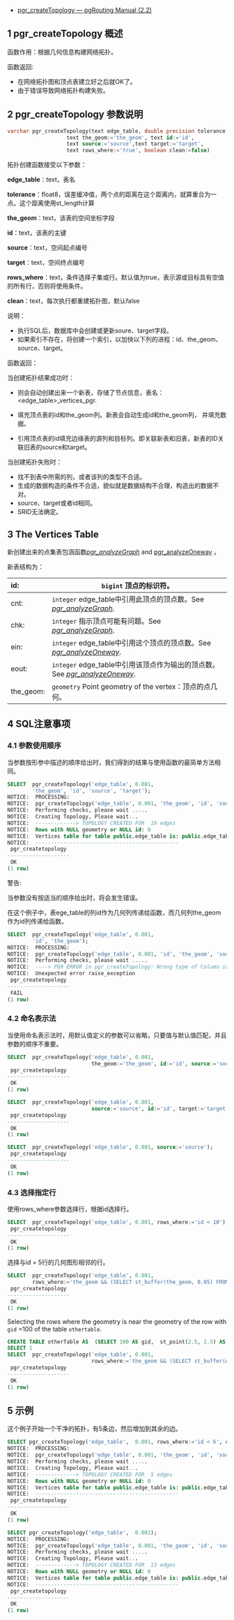 - [pgr_createTopology — pgRouting Manual (2.2)](https://docs.pgrouting.org/2.2/en/src/topology/doc/pgr_createTopology.html)

## 1 pgr_createTopology 概述

函数作用：根据几何信息构建网络拓扑。

函数返回:

- 在网络拓扑图和顶点表建立好之后就OK了。
- 由于错误导致网络拓扑构建失败。

## 2 pgr_createTopology 参数说明

```sql
varchar pgr_createTopology(text edge_table, double precision tolerance,
                   text the_geom:='the_geom', text id:='id',
                   text source:='source',text target:='target',
                   text rows_where:='true', boolean clean:=false)
```

拓扑创建函数接受以下参数：

**edge_table**：text，表名

**tolerance**：float8，误差缓冲值，两个点的距离在这个距离内，就算重合为一点。这个距离使用st_length计算

**the_geom**：text，该表的空间坐标字段 

**id**：text，该表的主键

**source**：text，空间起点编号

**target**：text，空间终点编号

**rows_where**：text，条件选择子集或行。默认值为true，表示源或目标具有空值的所有行，否则将使用条件。

**clean**：text，每次执行都重建拓扑图，默认false

说明：

- 执行SQL后，数据库中会创建或更新soure、target字段。
- 如果索引不存在，将创建一个索引，以加快以下列的进程：id、the_geom、source、target。

函数返回：

当创建拓扑结果成功时：

- 则会自动创建出来一个新表，存储了节点信息，表名：<edge_table>_vertices_pgr.

- 填充顶点表的id和the_geom列。新表会自动生成id和the_geom列， 并填充数据。
- 引用顶点表的id填充边缘表的源列和目标列。即关联新表和旧表，新表的ID关联旧表的source和target。

当创建拓扑失败时：

- 找不到表中所需的列，或者该列的类型不合适。
- 生成的数据构造的条件不合适，貌似就是数据结构不合理，构造出的数据不对。
- source、target或者id相同。
- SRID无法确定。

## 3 The Vertices Table

新创建出来的点集表包涵函数[*pgr_analyzeGraph*](https://docs.pgrouting.org/2.2/en/src/topology/doc/pgr_analyzeGraph.html#pgr-analyze-graph) and [pgr_analyzeOneway](https://docs.pgrouting.org/2.2/en/src/topology/doc/pgr_analyzeOneWay.html#pgr-analyze-oneway) 。

新表结构为：

| id:       | `bigint` 顶点的标识符。                                      |
| :-------- | ------------------------------------------------------------ |
| cnt:      | `integer` edge_table中引用此顶点的顶点数。See [*pgr_analyzeGraph*](https://docs.pgrouting.org/2.2/en/src/topology/doc/pgr_analyzeGraph.html#pgr-analyze-graph). |
| chk:      | `integer` 指示顶点可能有问题。See [*pgr_analyzeGraph*](https://docs.pgrouting.org/2.2/en/src/topology/doc/pgr_analyzeGraph.html#pgr-analyze-graph). |
| ein:      | `integer` edge_table中引用这个顶点的顶点数。See [*pgr_analyzeOneway*](https://docs.pgrouting.org/2.2/en/src/topology/doc/pgr_analyzeOneWay.html#pgr-analyze-oneway). |
| eout:     | `integer` edge_table中引用该顶点作为输出的顶点数。See [*pgr_analyzeOneway*](https://docs.pgrouting.org/2.2/en/src/topology/doc/pgr_analyzeOneWay.html#pgr-analyze-oneway). |
| the_geom: | `geometry` Point geometry of the vertex：顶点的点几何。      |

## 4 SQL注意事项

### 4.1 参数使用顺序

当参数按形参中描述的顺序给出时，我们得到的结果与使用函数的最简单方法相同。

```sql
SELECT  pgr_createTopology('edge_table', 0.001,
        'the_geom', 'id', 'source', 'target');
NOTICE:  PROCESSING:
NOTICE:  pgr_createTopology('edge_table', 0.001, 'the_geom', 'id', 'source', 'target', rows_where := 'true', clean := f)
NOTICE:  Performing checks, please wait .....
NOTICE:  Creating Topology, Please wait...
NOTICE:  -------------> TOPOLOGY CREATED FOR  18 edges
NOTICE:  Rows with NULL geometry or NULL id: 0
NOTICE:  Vertices table for table public.edge_table is: public.edge_table_vertices_pgr
NOTICE:  ----------------------------------------------
 pgr_createtopology 
--------------------
 OK
(1 row)
```

警告:

当参数没有按适当的顺序给出时，将会发生错误。

在这个例子中，表ege_table的列id作为几何列传递给函数，而几何列the_geom作为id列传递给函数。

```sql
SELECT  pgr_createTopology('edge_table', 0.001,
        'id', 'the_geom');
NOTICE:  PROCESSING:
NOTICE:  pgr_createTopology('edge_table', 0.001, 'id', 'the_geom', 'source', 'target', rows_where := 'true', clean := f)
NOTICE:  Performing checks, please wait .....
NOTICE:  ----> PGR ERROR in pgr_createTopology: Wrong type of Column id:the_geom
NOTICE:  Unexpected error raise_exception
 pgr_createtopology 
--------------------
 FAIL
(1 row)
```

### 4.2 命名表示法

当使用命名表示法时，用默认值定义的参数可以省略，只要值与默认值匹配，并且参数的顺序不重要。

```sql
SELECT  pgr_createTopology('edge_table', 0.001,
                           the_geom:='the_geom', id:='id', source:='source', target:='target');
 pgr_createtopology 
--------------------
 OK
(1 row)
```

```sql
SELECT  pgr_createTopology('edge_table', 0.001,
                           source:='source', id:='id', target:='target', the_geom:='the_geom');
 pgr_createtopology 
--------------------
 OK
(1 row)
```

```sql
SELECT  pgr_createTopology('edge_table', 0.001, source:='source');
 pgr_createtopology 
--------------------
 OK
(1 row)
```

### 4.3 选择指定行

使用rows_where参数选择行，根据id选择行。

```sql
SELECT  pgr_createTopology('edge_table', 0.001, rows_where:='id < 10');
 pgr_createtopology 
--------------------
 OK
(1 row)
```

选择与id = 5行的几何图形相邻的行。

```sql
SELECT  pgr_createTopology('edge_table', 0.001,
        rows_where:='the_geom && (SELECT st_buffer(the_geom, 0.05) FROM edge_table WHERE id=5)');
 pgr_createtopology 
--------------------
 OK
(1 row)
```

Selecting the rows where the geometry is near the geometry of the row with `gid` =100 of the table `othertable`.

```sql
CREATE TABLE otherTable AS  (SELECT 100 AS gid,  st_point(2.5, 2.5) AS other_geom);
SELECT 1
SELECT  pgr_createTopology('edge_table', 0.001,
                           rows_where:='the_geom && (SELECT st_buffer(other_geom, 1) FROM otherTable WHERE gid=100)');
 pgr_createtopology 
--------------------
 OK
(1 row)
```

## 5 示例

这个例子开始一个干净的拓扑，有5条边，然后增加到其余的边。

```sql
SELECT pgr_createTopology('edge_table',  0.001, rows_where:='id < 6', clean := true);
NOTICE:  PROCESSING:
NOTICE:  pgr_createTopology('edge_table', 0.001, 'the_geom', 'id', 'source', 'target', rows_where := 'id < 6', clean := t)
NOTICE:  Performing checks, please wait .....
NOTICE:  Creating Topology, Please wait...
NOTICE:  -------------> TOPOLOGY CREATED FOR  5 edges
NOTICE:  Rows with NULL geometry or NULL id: 0
NOTICE:  Vertices table for table public.edge_table is: public.edge_table_vertices_pgr
NOTICE:  ----------------------------------------------
 pgr_createtopology 
--------------------
 OK
(1 row)

SELECT pgr_createTopology('edge_table',  0.001);
NOTICE:  PROCESSING:
NOTICE:  pgr_createTopology('edge_table', 0.001, 'the_geom', 'id', 'source', 'target', rows_where := 'true', clean := f)
NOTICE:  Performing checks, please wait .....
NOTICE:  Creating Topology, Please wait...
NOTICE:  -------------> TOPOLOGY CREATED FOR  13 edges
NOTICE:  Rows with NULL geometry or NULL id: 0
NOTICE:  Vertices table for table public.edge_table is: public.edge_table_vertices_pgr
NOTICE:  ----------------------------------------------
 pgr_createtopology 
--------------------
 OK
(1 row)
```

